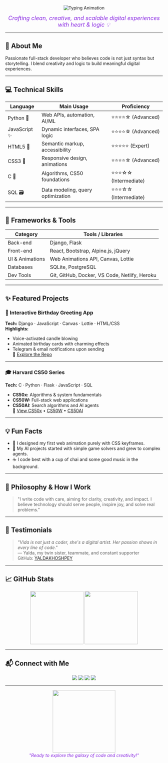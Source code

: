 <div align="center">
  <img src="https://readme-typing-svg.demolab.com?font=Fira+Code&size=30&duration=3000&pause=1000&color=8A2BE2&center=true&width=600&lines=%F0%9F%92%9E%20Hi%20%F0%9F%91%8B%2C%20I'm%20Vida;%F0%9F%92%BB%20Full-Stack%20Developer;%F0%9F%A4%96%20AI%20%26%20Web%20Enthusiast;%F0%9F%8E%80%20From%20Code%20to%20Creativity" alt="Typing Animation"/>
</div>

<p align="center">
  <em style="color: #8A2BE2; font-size: 18px;">Crafting clean, creative, and scalable digital experiences with heart & logic 💡</em>
</p>

---

## 🚀 About Me
Passionate full-stack developer who believes code is not just syntax but storytelling. I blend creativity and logic to build meaningful digital experiences.

---

## 💻 Technical Skills

| Language       | Main Usage                            | Proficiency         |
|----------------|-------------------------------------|---------------------|
| Python 🐍      | Web APIs, automation, AI/ML          | ⭐⭐⭐⭐☆ (Advanced)    |
| JavaScript ✨  | Dynamic interfaces, SPA logic        | ⭐⭐⭐⭐☆ (Advanced)    |
| HTML5 🧱       | Semantic markup, accessibility       | ⭐⭐⭐⭐⭐ (Expert)      |
| CSS3 🎨        | Responsive design, animations        | ⭐⭐⭐⭐☆ (Advanced)    |
| C 🧠           | Algorithms, CS50 foundations         | ⭐⭐⭐☆☆ (Intermediate)|
| SQL 🗃️        | Data modeling, query optimization    | ⭐⭐⭐☆☆ (Intermediate)|

---

## 🧰 Frameworks & Tools

| Category          | Tools / Libraries                                      |
|-------------------|-------------------------------------------------------|
| Back-end          | Django, Flask                                         |
| Front-end         | React, Bootstrap, Alpine.js, jQuery                   |
| UI & Animations   | Web Animations API, Canvas, Lottie                     |
| Databases         | SQLite, PostgreSQL                                    |
| Dev Tools         | Git, GitHub, Docker, VS Code, Netlify, Heroku         |

---

## ✨ Featured Projects

### 🎂 Interactive Birthday Greeting App  
**Tech:** Django · JavaScript · Canvas · Lottie · HTML/CSS  
**Highlights:**  
- Voice-activated candle blowing  
- Animated birthday cards with charming effects  
- Telegram & email notifications upon sending  
🔗 [Explore the Repo](https://github.com/VIDAKHOSHPEY22/birthday)

---

### 🎓 Harvard CS50 Series  
**Tech:** C · Python · Flask · JavaScript · SQL  
- **CS50x:** Algorithms & system fundamentals  
- **CS50W:** Full-stack web applications  
- **CS50AI:** Search algorithms and AI agents  
📁 [View CS50x](https://github.com/VIDAKHOSHPEY22/cs50x) • [CS50W](https://github.com/VIDAKHOSHPEY22/cs50w) • [CS50AI](https://github.com/VIDAKHOSHPEY22/CS50AI)

---

## 💡 Fun Facts

- 🎨 I designed my first web animation purely with CSS keyframes.  
- 🤖 My AI projects started with simple game solvers and grew to complex agents.  
- ☕ I code best with a cup of chai and some good music in the background.

---

## 📜 Philosophy & How I Work

> "I write code with care, aiming for clarity, creativity, and impact. I believe technology should serve people, inspire joy, and solve real problems."

---

## 💬 Testimonials

> *"Vida is not just a coder, she's a digital artist. Her passion shows in every line of code."*  
> — Yalda, my twin sister, teammate, and constant supporter  
> GitHub: [YALDAKHOSHPEY](https://github.com/YALDAKHOSHPEY)

---

## 📈 GitHub Stats

<div align="center">
  <img src="https://github-readme-stats.vercel.app/api?username=VIDAKHOSHPEY22&show_icons=true&hide_border=true&bg_color=E6E6FA&title_color=8A2BE2&icon_color=BA55D3&text_color=4B0082" height="170"/>
  <img src="https://github-readme-stats.vercel.app/api/top-langs/?username=VIDAKHOSHPEY22&layout=compact&hide_border=true&bg_color=E6E6FA&title_color=8A2BE2&text_color=4B0082" height="170"/>
</div>

---

## 📬 Connect with Me

<div align="center">
  <a href="mailto:vviiddaa2@gmail.com"><img src="https://img.shields.io/badge/📧 Email-vviiddaa2@gmail.com-8A2BE2?style=for-the-badge&logo=gmail&logoColor=ffffff"/></a>
  <a href="https://t.me/Vida_twin"><img src="https://img.shields.io/badge/💬 Telegram-@Vida__twin-BA55D3?style=for-the-badge&logo=telegram&logoColor=ffffff"/></a>
  <a href="https://github.com/VIDAKHOSHPEY22"><img src="https://img.shields.io/badge/🐙 GitHub-VIDAKHOSHPEY22-9400D3?style=for-the-badge&logo=github&logoColor=ffffff"/></a>
  <a href="https://www.linkedin.com/in/vida-khoshpey-820124265/"><img src="https://img.shields.io/badge/🔗 LinkedIn-Vida%20Khoshpey-4B0082?style=for-the-badge&logo=linkedin&logoColor=ffffff"/></a>
</div>

---

<p align="center">
  <img src="https://media.giphy.com/media/xT0xeJpnrWC4XWblEk/giphy.gif" width="200"/><br/>
  <em style="color: #8A2BE2;">"Ready to explore the galaxy of code and creativity!"</em>
</p>
